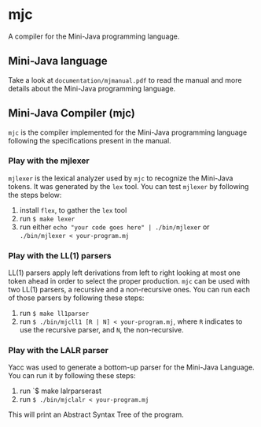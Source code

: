 # mjc

A compiler for the Mini-Java programming language.

## Mini-Java language

Take a look at `documentation/mjmanual.pdf` to read 
the manual and more details about the Mini-Java programming language. 

## Mini-Java Compiler (mjc)

`mjc` is the compiler implemented for the Mini-Java programming
language following the specifications present in the manual.

### Play with the mjlexer

`mjlexer` is the lexical analyzer used by `mjc` to recognize the
Mini-Java tokens. It was generated by the `lex` tool. 
You can test `mjlexer` by following the steps below:

1. install `flex`, to gather the `lex` tool
2. run `$ make lexer`
3. run either `echo "your code goes here" | ./bin/mjlexer` or
    `./bin/mjlexer < your-program.mj`

### Play with the LL(1) parsers

LL(1) parsers apply left derivations from left to right 
looking at most one token ahead in order to select the
proper production. `mjc` can be used with two LL(1) parsers,
a recursive and a non-recursive ones. You can run
each of those parsers by following these steps:

1. run `$ make ll1parser`
2. run `$ ./bin/mjcll1 [R | N] < your-program.mj`, where
`R` indicates to use the recursive parser, and `N`, the non-recursive.

### Play with the LALR parser

Yacc was used to generate a bottom-up parser for the Mini-Java Language.
You can run it by following these steps:

1. run `$ make lalrparserast
2. run `$ ./bin/mjclalr < your-program.mj`

This will print an Abstract Syntax Tree of the program.

